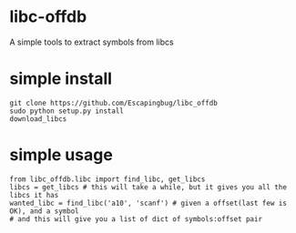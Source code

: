 # libc-offdb
A simple tools to extract symbols from libcs

# simple install
    git clone https://github.com/Escapingbug/libc_offdb
    sudo python setup.py install
    download_libcs

# simple usage
    from libc_offdb.libc import find_libc, get_libcs
    libcs = get_libcs # this will take a while, but it gives you all the libcs it has
    wanted_libc = find_libc('a10', 'scanf') # given a offset(last few is OK), and a symbol
    # and this will give you a list of dict of symbols:offset pair
